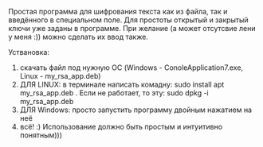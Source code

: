Простая программа для шифрования текста как из файла, так и введённого в специальном поле.
Для простоты открытый и закрытый ключи уже заданы в программе. 
При желание (а может отсутсвие лени у меня :)) можно сделать их ввод также.

Уствановка:
1) скачать файл под нужную ОС (Windows - ConoleApplication7.exe, Linux - my_rsa_app.deb)
2) ДЛЯ LINUX: в терминале написать комадну: sudo install apt my_rsa_app.deb . Если не работает, то эту: sudo dpkg -i my_rsa_app.deb
3) ДЛЯ Windows: просто запустить программу двойным нажатием на неё
4) всё! :)
Использование должно быть простым и интуитивно понятным)))
